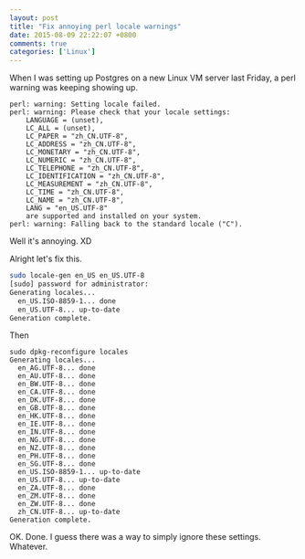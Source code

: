 ```yaml
---
layout: post
title: "Fix annoying perl locale warnings"
date: 2015-08-09 22:22:07 +0800
comments: true
categories: ['Linux']
---
```

When I was setting up Postgres on a new Linux VM server last Friday, a perl warning was keeping showing up. 
<!--more-->

```text
perl: warning: Setting locale failed.
perl: warning: Please check that your locale settings:
	LANGUAGE = (unset),
	LC_ALL = (unset),
	LC_PAPER = "zh_CN.UTF-8",
	LC_ADDRESS = "zh_CN.UTF-8",
	LC_MONETARY = "zh_CN.UTF-8",
	LC_NUMERIC = "zh_CN.UTF-8",
	LC_TELEPHONE = "zh_CN.UTF-8",
	LC_IDENTIFICATION = "zh_CN.UTF-8",
	LC_MEASUREMENT = "zh_CN.UTF-8",
	LC_TIME = "zh_CN.UTF-8",
	LC_NAME = "zh_CN.UTF-8",
	LANG = "en_US.UTF-8"
    are supported and installed on your system.
perl: warning: Falling back to the standard locale ("C").
```

Well it's annoying. XD

Alright let's fix this.

```sh
sudo locale-gen en_US en_US.UTF-8
[sudo] password for administrator: 
Generating locales...
  en_US.ISO-8859-1... done
  en_US.UTF-8... up-to-date
Generation complete.
```
Then

```
sudo dpkg-reconfigure locales
Generating locales...
  en_AG.UTF-8... done
  en_AU.UTF-8... done
  en_BW.UTF-8... done
  en_CA.UTF-8... done
  en_DK.UTF-8... done
  en_GB.UTF-8... done
  en_HK.UTF-8... done
  en_IE.UTF-8... done
  en_IN.UTF-8... done
  en_NG.UTF-8... done
  en_NZ.UTF-8... done
  en_PH.UTF-8... done
  en_SG.UTF-8... done
  en_US.ISO-8859-1... up-to-date
  en_US.UTF-8... up-to-date
  en_ZA.UTF-8... done
  en_ZM.UTF-8... done
  en_ZW.UTF-8... done
  zh_CN.UTF-8... up-to-date
Generation complete.
```
OK. Done. I guess there was a way to simply ignore these settings. Whatever.